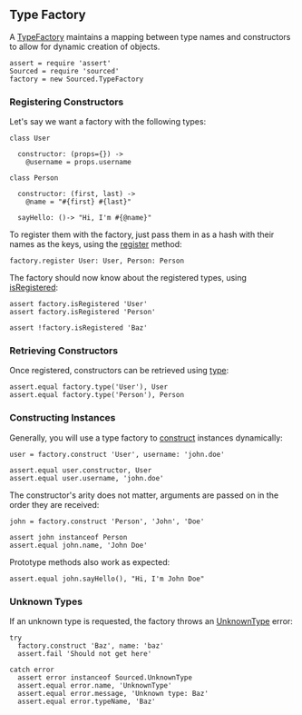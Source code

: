 ## Type Factory

A [TypeFactory] maintains a mapping between type names and constructors to allow for dynamic creation of objects.

    assert = require 'assert'
    Sourced = require 'sourced'
    factory = new Sourced.TypeFactory

### Registering Constructors
Let's say we want a factory with the following types:

    class User

      constructor: (props={}) ->
        @username = props.username

    class Person

      constructor: (first, last) ->
        @name = "#{first} #{last}"

      sayHello: ()-> "Hi, I'm #{@name}"


To register them with the factory, just pass them in as a hash with their names as the keys, using the [register] method:

    factory.register User: User, Person: Person

The factory should now know about the registered types, using [isRegistered]:

    assert factory.isRegistered 'User'
    assert factory.isRegistered 'Person'

    assert !factory.isRegistered 'Baz'

### Retrieving Constructors
Once registered, constructors can be retrieved using [type]:

    assert.equal factory.type('User'), User
    assert.equal factory.type('Person'), Person

### Constructing Instances
Generally, you will use a type factory to [construct] instances dynamically:

    user = factory.construct 'User', username: 'john.doe'

    assert.equal user.constructor, User
    assert.equal user.username, 'john.doe'

The constructor's arity does not matter, arguments are passed on in the order they are received:

    john = factory.construct 'Person', 'John', 'Doe'

    assert john instanceof Person
    assert.equal john.name, 'John Doe'

Prototype methods also work as expected:

    assert.equal john.sayHello(), "Hi, I'm John Doe"

### Unknown Types

If an unknown type is requested, the factory throws an [UnknownType] error:

    try
      factory.construct 'Baz', name: 'baz'
      assert.fail 'Should not get here'

    catch error
      assert error instanceof Sourced.UnknownType
      assert.equal error.name, 'UnknownType'
      assert.equal error.message, 'Unknown type: Baz'
      assert.equal error.typeName, 'Baz'

[TypeFactory]: ./api/TypeFactory.html
[register]: ./api/TypeFactory.html#register
[isRegistered]: ./api/TypeFactory.html#isRegistered
[type]: ./api/TypeFactory.html#type
[construct]: ./api/TypeFactory.html#construct
[UnknownType]: ./api/UnknownType.html
